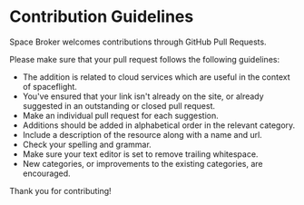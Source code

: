 # Contribution Guidelines

Space Broker welcomes contributions through GitHub Pull Requests.

Please make sure that your pull request follows the following guidelines:

- The addition is related to cloud services which are useful in the context of spaceflight.
- You've ensured that your link isn't already on the site, or already suggested in an outstanding or closed pull request.
- Make an individual pull request for each suggestion.
- Additions should be added in alphabetical order in the relevant category.
- Include a description of the resource along with a name and url.
- Check your spelling and grammar.
- Make sure your text editor is set to remove trailing whitespace.
- New categories, or improvements to the existing categories, are encouraged. 

Thank you for contributing!
